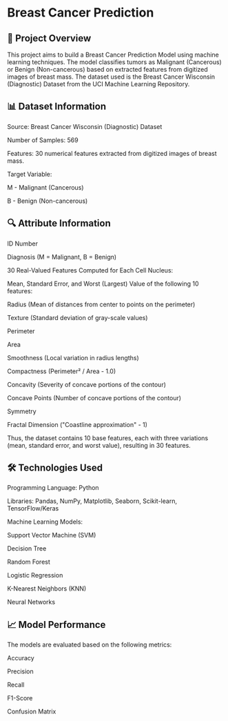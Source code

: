 # Breast Cancer Prediction


## 📌 Project Overview

This project aims to build a Breast Cancer Prediction Model using machine learning techniques. The model classifies tumors as Malignant (Cancerous) or Benign (Non-cancerous) based on extracted features from digitized images of breast mass. The dataset used is the Breast Cancer Wisconsin (Diagnostic) Dataset from the UCI Machine Learning Repository.

## 📊 Dataset Information

Source: Breast Cancer Wisconsin (Diagnostic) Dataset

Number of Samples: 569

Features: 30 numerical features extracted from digitized images of breast mass.

Target Variable:

M - Malignant (Cancerous)

B - Benign (Non-cancerous)

## 🔍 Attribute Information

ID Number

Diagnosis (M = Malignant, B = Benign)

30 Real-Valued Features Computed for Each Cell Nucleus:

Mean, Standard Error, and Worst (Largest) Value of the following 10 features:

Radius (Mean of distances from center to points on the perimeter)

Texture (Standard deviation of gray-scale values)

Perimeter

Area

Smoothness (Local variation in radius lengths)

Compactness (Perimeter² / Area - 1.0)

Concavity (Severity of concave portions of the contour)

Concave Points (Number of concave portions of the contour)

Symmetry

Fractal Dimension ("Coastline approximation" - 1)

Thus, the dataset contains 10 base features, each with three variations (mean, standard error, and worst value), resulting in 30 features.

## 🛠️ Technologies Used

Programming Language: Python

Libraries: Pandas, NumPy, Matplotlib, Seaborn, Scikit-learn, TensorFlow/Keras

Machine Learning Models:

Support Vector Machine (SVM)

Decision Tree

Random Forest

Logistic Regression

K-Nearest Neighbors (KNN)

Neural Networks

## 📈 Model Performance

The models are evaluated based on the following metrics:

Accuracy

Precision

Recall

F1-Score

Confusion Matrix
